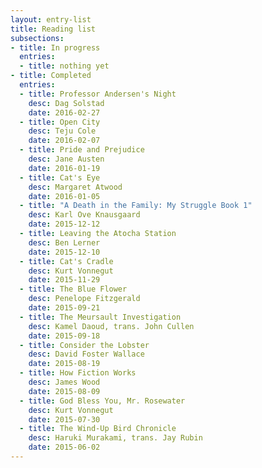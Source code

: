 ```yaml
---
layout: entry-list
title: Reading list
subsections:
- title: In progress
  entries:
  - title: nothing yet
- title: Completed
  entries:
  - title: Professor Andersen's Night
    desc: Dag Solstad
    date: 2016-02-27
  - title: Open City
    desc: Teju Cole
    date: 2016-02-07
  - title: Pride and Prejudice
    desc: Jane Austen
    date: 2016-01-19
  - title: Cat's Eye
    desc: Margaret Atwood
    date: 2016-01-05
  - title: "A Death in the Family: My Struggle Book 1"
    desc: Karl Ove Knausgaard
    date: 2015-12-12
  - title: Leaving the Atocha Station
    desc: Ben Lerner
    date: 2015-12-10
  - title: Cat's Cradle
    desc: Kurt Vonnegut
    date: 2015-11-29
  - title: The Blue Flower
    desc: Penelope Fitzgerald
    date: 2015-09-21
  - title: The Meursault Investigation
    desc: Kamel Daoud, trans. John Cullen
    date: 2015-09-18
  - title: Consider the Lobster
    desc: David Foster Wallace
    date: 2015-08-19
  - title: How Fiction Works
    desc: James Wood
    date: 2015-08-09
  - title: God Bless You, Mr. Rosewater
    desc: Kurt Vonnegut
    date: 2015-07-30
  - title: The Wind-Up Bird Chronicle
    desc: Haruki Murakami, trans. Jay Rubin
    date: 2015-06-02
---
```

